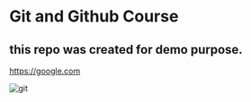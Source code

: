 # Git and Github Course
## this repo was created for demo purpose.

https://google.com

![git](https://user-images.githubusercontent.com/74242451/190128396-0205331b-f0e0-41e2-b130-0f9bd298e268.png)

